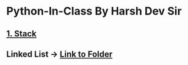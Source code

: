# Python-In-Class By Harsh Dev Sir

## [1. Stack]()

## Linked List -> [Link to Folder](/LinkedList)
